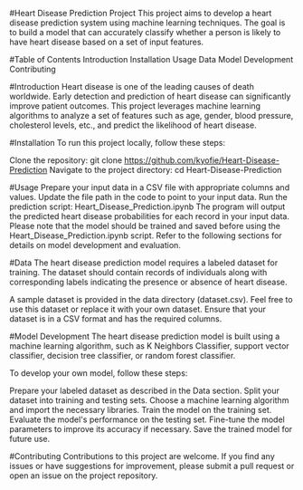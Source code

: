 #Heart Disease Prediction Project
This project aims to develop a heart disease prediction system using machine learning techniques. The goal is to build a model that can accurately classify whether a person is likely to have heart disease based on a set of input features.

#Table of Contents
Introduction
Installation
Usage
Data
Model Development
Contributing

#Introduction
Heart disease is one of the leading causes of death worldwide. Early detection and prediction of heart disease can significantly improve patient outcomes. This project leverages machine learning algorithms to analyze a set of features such as age, gender, blood pressure, cholesterol levels, etc., and predict the likelihood of heart disease.

#Installation
To run this project locally, follow these steps:

Clone the repository: git clone https://github.com/kyofie/Heart-Disease-Prediction
Navigate to the project directory: cd Heart-Disease-Prediction

#Usage
Prepare your input data in a CSV file with appropriate columns and values.
Update the file path in the code to point to your input data.
Run the prediction script: Heart_Disease_Prediction.ipynb
The program will output the predicted heart disease probabilities for each record in your input data.
Please note that the model should be trained and saved before using the Heart_Disease_Prediction.ipynb script. Refer to the following sections for details on model development and evaluation.

#Data
The heart disease prediction model requires a labeled dataset for training. The dataset should contain records of individuals along with corresponding labels indicating the presence or absence of heart disease.

A sample dataset is provided in the data directory (dataset.csv). Feel free to use this dataset or replace it with your own dataset. Ensure that your dataset is in a CSV format and has the required columns.

#Model Development
The heart disease prediction model is built using a machine learning algorithm, such as K Neighbors Classifier, support vector classifier, decision tree classifier, or random forest classifier.

To develop your own model, follow these steps:

Prepare your labeled dataset as described in the Data section.
Split your dataset into training and testing sets.
Choose a machine learning algorithm and import the necessary libraries.
Train the model on the training set.
Evaluate the model's performance on the testing set.
Fine-tune the model parameters to improve its accuracy if necessary.
Save the trained model for future use.

#Contributing
Contributions to this project are welcome. If you find any issues or have suggestions for improvement, please submit a pull request or open an issue on the project repository.
